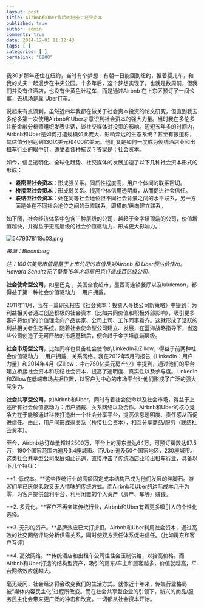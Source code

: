 ```yaml
---
layout: post
title: Airbnb和Uber背后的秘密：社会资本
published: true
author: admin
comments: true
date: 2014-12-01 11:12:43
tags: [ ]
categories: [ ]
permalink: "6200"
---
```

我30岁那年还住在纽约，当时有个梦想：有朝一日能回到纽约，推着婴儿车，和我的丈夫一起漫步在中央公园。十多年后，这个梦想实现了。也就是数周前，但我们并没有住酒店，也没有坐黄色计程车，而是通过Airbnb 在上东区预订了一间公寓，去机场是靠 Uber打车。

说起来有点讽刺，虽然近四年我都在做关于社会资本投资的论文研究，但直到我去多伦多第一次使用Airbnb和Uber才意识到社会资本的强大力量。当时我在多伦多注册金融分析师组织发表讲话，谈社交媒体对投资的影响。短短五年多的时间内，Airbnb和Uber是如何打造规模如此庞大、影响深远的生态系统？甚至有报道称，其估值分别达到130亿美元和400亿美元。他们又是如何一度成为传统酒店业和出租车行业的眼中钉，遭受着各种抗议？答案是：社会资本。

如今，信息透明化、全球化趋势、社交媒体的发展加速了以下几种社会资本形式的形成：

  * **紧密型社会资本**：形成强关系。同质性程度高，用户个体间的联系密切。
  * **桥接型社会资本**：形成弱关系。提高个体信用透明度，从而促进社会信任。
  * **联结型社会资本**：处在同等社会地位但不同社会背景之间的水平联系，另一方面是处在不同社会地位之间的垂直联系，即横向/纵向建立联系。

如下图，社会经济体系中包含三种层级的公司，越趋于金字塔顶端的公司，价值增值越快，并得益于更高层级的社会价值驱动力，形成更大影响力。

![5479378118c03.png][1]

_来源：Bloomberg_

_注：100亿美元市值是基于上市公司的市值及对Airbnb 和 Uber预估价作出。Howard Schultz花了整整16年才将星巴克打造成百亿级公司。_

**社会使命型公司**，如星巴克 ，美国全食超市，墨西哥连锁餐厅以及lululemon，都得益于第一种社会价值驱动力： 用户拥戴。

2011年11月，我在一篇研究报告《社会资本：投资人寻找公司新策略》中提到：为利益相关者通过创造积极的社会资本（比如共同价值和积极外部影响），吸引更多客户将他们的价值理念向产品卖家、公司上司、工作同事看齐。这就形成了活跃的利益相关者生态系统。随着社会使命型公司建立、发展，在蓝海战略指导下，当这些公司创造了无可匹敌的市场基础后，便会趋于金字塔底端层级。

**社会市场型公司**，比如同样也具备社会使命的LinkedIn和Zillow，得益于前两种社会价值驱动力： 用户拥戴、关系网络。我在2012年5月的报告《LinkedIn：用户力量》和2014年4月《Zillow：冲击750亿美元房产业》中提到，通过他们的平台建立桥接社会资本和联结社会资本，提高了透明度、真实性以及参与度。LinkedIn和Zillow在低端市场占据位置，以客户为中心的市场平台让他们形成了广泛的强大竞争力。

**社会共享型公司**，如Airbnb和Uber，同时有着社会使命以及社会市场，得益于上述所有社会价值驱动力：用户拥戴、关系网络以及合作。Airbnb和Uber的核心竞争力在于能够通过科技打造出一个社会分享平台，提高信息透明度、责任感从而促进信任。由此，用户间形成弱关系（桥接社会资本），相互分享商品/服务（联结社会资本）。

至今，Airbnb总订单量超过2500万，平台上的房东量达64万，可预订房数达97.5万，190个国家范围内遍及3.4座城市。而Uber遍及50个国家地区，230座城市。这类社会共享型公司发展如此迅速，直接冲击了传统酒店业和出租车行业，具备以下几个特征：

**1. 低成本。**这些传统行业的高额固定成本结构已成为他们发展的绊脚石。游客们早已厌倦低效又无人情味的传统方式。而Airbnb和Uber的边际成本几乎为零，为客户提供盈利平台，利用闲置的个人资产（房产、车等）赚钱。

**2. 多元化。**客户不再亲睐传统行业，Airbnb和Uber有着更多吸引人的个性化选择。

**3. 无形的资产。**品牌效应已大打折扣。Airbnb和Uber利用社会资本，通过高效的社交网络评论分析供需关系，同时使双方责任体系促进信任。（比如房东和客户互评）

**4. 高效网络。**传统酒店和出租车公司往往会压制供给，以抬高价格。而Airbnb和Uber打造的结构型资产，吸引的房东/车主和顾客越多，价值就越高，平台网络效应就越大。

毫无疑问，社会经济将会改变我们的生活方式。就像近十年来，传媒行业格局被“媒体内容民主化”进程所改变。而在社会共享型企业的引领下，新兴的商品/服务民主化会带来更广泛的冲击和改变。一切都从社会资本开始。

 [1]: http://yongz.com/yz/wp-content/uploads/2014/12/3d99289e6507f2ff6cc48674bc109ec4.png "5479378118c03.png"